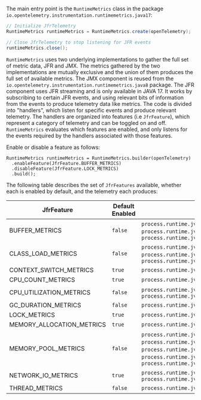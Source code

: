 The main entry point is the `RuntimeMetrics` class in the package `io.opentelemetry.instrumentation.runtimemetrics.java17`:

```java
// Initialize JfrTelemetry
RuntimeMetrics runtimeMetrics = RuntimeMetrics.create(openTelemetry);

// Close JfrTelemetry to stop listening for JFR events
runtimeMetrics.close();
```

`RuntimeMetrics` uses two underlying implementations to gather the full set of metric data, JFR and JMX.
The metrics gathered by the two implementations are mutually exclusive and the union of them produces
the full set of available metrics.
The JMX component is reused from the `io.opentelemetry.instrumentation.runtimemetrics.java8` package.
The JFR component uses JFR streaming and is only available in JAVA 17.
It works by subscribing to certain JFR events, and using relevant bits of information
from the events to produce telemetry data like metrics. The code is divided into "handlers", which
listen for specific events and produce relevant telemetry. The handlers are organized into
features (i.e `JfrFeature`), which represent a category of telemetry and can be toggled on and
off. `RuntimeMetrics` evaluates which features are enabled, and only listens for the events required
by the handlers associated with those features.

Enable or disable a feature as follows:

```
RuntimeMetrics runtimeMetrics = RuntimeMetrics.builder(openTelemetry)
  .enableFeature(JfrFeature.BUFFER_METRICS)
  .disableFeature(JfrFeature.LOCK_METRICS)
  .build();
```

The following table describes the set of `JfrFeatures` available, whether each is enabled by
default, and the telemetry each produces:

<!-- DO NOT MANUALLY EDIT. Regenerate table following changes to instrumentation using ./gradlew generateDocs -->
<!-- generateDocsStart -->

| JfrFeature                | Default Enabled | Metrics                                                                                                                                                                                             |
| ------------------------- | --------------- | --------------------------------------------------------------------------------------------------------------------------------------------------------------------------------------------------- |
| BUFFER_METRICS            | `false`         | `process.runtime.jvm.buffer.count`, `process.runtime.jvm.buffer.limit`, `process.runtime.jvm.buffer.usage`                                                                                          |
| CLASS_LOAD_METRICS        | `false`         | `process.runtime.jvm.classes.current_loaded`, `process.runtime.jvm.classes.loaded`, `process.runtime.jvm.classes.unloaded`                                                                          |
| CONTEXT_SWITCH_METRICS    | `true`          | `process.runtime.jvm.cpu.context_switch`                                                                                                                                                            |
| CPU_COUNT_METRICS         | `true`          | `process.runtime.jvm.cpu.limit`                                                                                                                                                                     |
| CPU_UTILIZATION_METRICS   | `false`         | `process.runtime.jvm.cpu.utilization`, `process.runtime.jvm.system.cpu.utilization`                                                                                                                 |
| GC_DURATION_METRICS       | `false`         | `process.runtime.jvm.gc.duration`                                                                                                                                                                   |
| LOCK_METRICS              | `true`          | `process.runtime.jvm.cpu.longlock`                                                                                                                                                                  |
| MEMORY_ALLOCATION_METRICS | `true`          | `process.runtime.jvm.memory.allocation`                                                                                                                                                             |
| MEMORY_POOL_METRICS       | `false`         | `process.runtime.jvm.memory.committed`, `process.runtime.jvm.memory.init`, `process.runtime.jvm.memory.limit`, `process.runtime.jvm.memory.usage`, `process.runtime.jvm.memory.usage_after_last_gc` |
| NETWORK_IO_METRICS        | `true`          | `process.runtime.jvm.network.io`, `process.runtime.jvm.network.time`                                                                                                                                |
| THREAD_METRICS            | `false`         | `process.runtime.jvm.threads.count`                                                                                                                                                                 |
